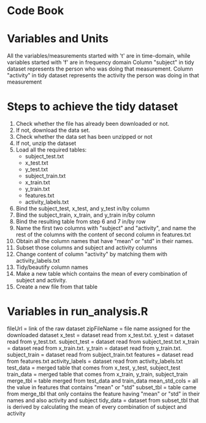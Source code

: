 # Code Book

# Variables and Units

All the variables/measurements started with 't' are in time-domain, while variables started with 'f' are in frequency domain
Column "subject" in tidy dataset represents the person who was doing that measurement.
Column "activity" in tidy dataset represents the activity the person was doing in that measurement

# Steps to achieve the tidy dataset

1. Check whether the file has already been downloaded or not.
2. If not, download the data set.
3. Check whether the data set has been unzipped or not
4. If not, unzip the dataset
5. Load all the required tables:
	- subject_test.txt
	- x_test.txt
	- y_test.txt
	- subject_train.txt
	- x_train.txt
	- y_train.txt
	- features.txt
	- activity_labels.txt
6. Bind the subject_test, x_test, and y_test in/by column
7. Bind the subject_train, x_train, and y_train in/by column
8. Bind the resulting table from step 6 and 7 in/by row
9. Name the first two columns with "subject" and "activity", and name the rest of the columns with the content of second column in features.txt
10. Obtain all the column names that have "mean" or "std" in their names.
11. Subset those columns and subject and activity columns
12. Change content of column "activity" by matching them with activity_labels.txt
13. Tidy/beautify column names
14. Make a new table which contains the mean of every combination of subject and activity.
15. Create a new file from that table

# Variables in run_analysis.R

fileUrl = link of the raw dataset
zipFileName = file name assigned for the downloaded dataset
x_test = dataset read from x_test.txt. 
y_test = dataset read from y_test.txt. 
subject_test = dataset read from subject_test.txt
x_train = dataset read from x_train.txt. 
y_train = dataset read from y_train.txt. 
subject_train = dataset read from subject_train.txt
features = dataset read from features.txt
activity_labels = dataset read from activity_labels.txt
test_data = merged table that comes from x_test, y_test, subject_test
train_data = merged table that comes from x_train, y_train, subject_train
merge_tbl = table merged from test_data and train_data
mean_std_cols = all the value in features that contains "mean" or "std"
subset_tbl = table came from merge_tbl that only contains the feature having "mean" or "std" in their names and also activity and subject
tidy_data = dataset from subset_tbl that is derived by calculating the mean of every combination of subject and activity
